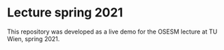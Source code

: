 # Lecture spring 2021

This repository was developed as a live demo for the OSESM lecture at TU Wien, spring 2021.

